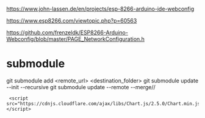 https://www.john-lassen.de/en/projects/esp-8266-arduino-ide-webconfig

https://www.esp8266.com/viewtopic.php?p=60563

https://github.com/frenzeldk/ESP8266-Arduino-Webconfig/blob/master/PAGE_NetworkConfiguration.h



# submodule
 git submodule add <remote_url> <destination_folder>
 git submodule update --init --recursive
 git submodule update --remote --merge// 


     <script src="https://cdnjs.cloudflare.com/ajax/libs/Chart.js/2.5.0/Chart.min.js"></script>
     